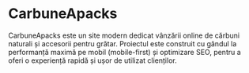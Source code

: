 # CarbuneApacks
CarbuneApacks este un site modern dedicat vânzării online de cărbuni naturali și accesorii pentru grătar. Proiectul este construit cu gândul la performanță maximă pe mobil (mobile-first) și optimizare SEO, pentru a oferi o experiență rapidă și ușor de utilizat clienților.
